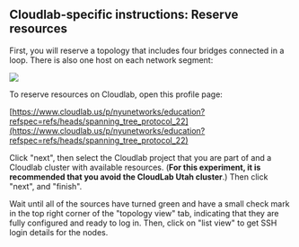 ## Cloudlab-specific instructions: Reserve resources

First, you will reserve a topology that includes four bridges connected in a loop. There is also one host on each network segment:

![](spanning-tree-topo.svg)

To reserve resources on Cloudlab, open this profile page:

[https://www.cloudlab.us/p/nyunetworks/education?refspec=refs/heads/spanning_tree_protocol_22](https://www.cloudlab.us/p/nyunetworks/education?refspec=refs/heads/spanning_tree_protocol_22)

Click "next", then select the Cloudlab project that you are part of and a Cloudlab cluster with available resources. (**For this experiment, it is recommended that you avoid the CloudLab Utah cluster**.) Then click "next", and "finish".

Wait until all of the sources have turned green and have a small check mark in the top right corner of the "topology view" tab, indicating that they are fully configured and ready to log in. Then, click on "list view" to get SSH login details for the nodes.
